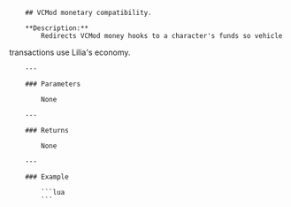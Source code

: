         ## VCMod monetary compatibility.

        **Description:**
            Redirects VCMod money hooks to a character's funds so vehicle
transactions use Lilia's economy.

        ---

        ### Parameters

            None

        ---

        ### Returns

            None

        ---

        ### Example

            ```lua
            ```

